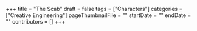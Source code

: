 +++
title = "The Scab"
draft = false
tags = ["Characters"]
categories = ["Creative Engineering"]
pageThumbnailFile = ""
startDate = ""
endDate = ""
contributors = []
+++
